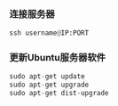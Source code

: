 ### 连接服务器
```python
ssh username@IP:PORT
```

### 更新Ubuntu服务器软件
```python
sudo apt-get update
sudo apt-get upgrade
sudo apt-get dist-upgrade
```
###
